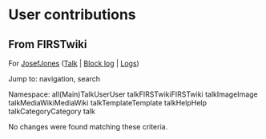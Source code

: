 # User contributions

## From FIRSTwiki

For [JosefJones](/index.php?title=User:JosefJones&action=edit "User:JosefJones") ([Talk](/index.php?title=User_talk:JosefJones&action=edit "User talk:JosefJones") | [Block log](/index.php?title=Special:Log&type=block&page=User:JosefJones "Special:Log") | [Logs](/index.php?title=Special:Log&user=JosefJones "Special:Log"))

Jump to: navigation, search

Namespace: all(Main)TalkUserUser talkFIRSTwikiFIRSTwiki talkImageImage talkMediaWikiMediaWiki talkTemplateTemplate talkHelpHelp talkCategoryCategory talk

No changes were found matching these criteria.
